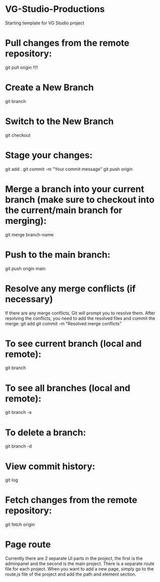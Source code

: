 # VG-Studio-Productions

Starting template for VG Studio project
# Pull changes from the remote repository:
git pull origin <branch-name> !!!!

# Create a New Branch
git branch <branch-name>

# Switch to the New Branch
git checkout <branch-name>

# Stage your changes:
git add .
git commit -m "Your commit message"
git push origin <branch-name>

# Merge a branch into your current branch (make sure to checkout into the current/main branch for merging):
git merge branch-name

# Push to the main branch:
git push origin main

# Resolve any merge conflicts (if necessary)
If there are any merge conflicts, Git will prompt you to resolve them. After resolving the conflicts, you need to add the resolved files and commit the merge:
git add <resolved-files>
git commit -m "Resolved merge conflicts"

# To see current branch (local and remote):
git branch

# To see all branches (local and remote):
git branch -a

# To delete a branch:
git branch -d <branch-name>

# View commit history: 
git log


# Fetch changes from the remote repository:
git fetch origin

# Page route 

Currently there are 2 separate UI parts in the project, the first is the adminpanel and the second is the main project.
There is a separate route file for each project. When you want to add a new page, simply go to the route.js file of the project and add the path and element section.
